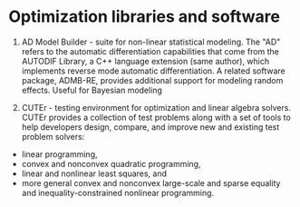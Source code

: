 # Optimization libraries and software

1. AD Model Builder - suite for non-linear statistical modeling. The "AD" refers to the automatic differentiation capabilities that come from the AUTODIF Library, a C++ language extension (same author),
which implements reverse mode automatic differentiation. A related software package, ADMB-RE, provides additional support for modeling random effects. Useful for Bayesian modeling

2.  CUTEr - testing environment for optimization and linear algebra solvers. CUTEr provides a collection of test problems along with a set of tools to help developers design, compare, and improve new and existing test problem solvers:
* linear programming,
* convex and nonconvex quadratic programming,
* linear and nonlinear least squares, and
* more general convex and nonconvex large-scale and sparse equality and inequality-constrained nonlinear programming.
